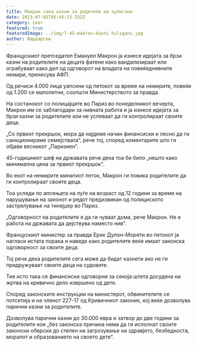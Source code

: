 ```yaml
---
title: Макрон сака казни за родители на хулигани
date: 2023-07-05T05:45:33.532Z
category: свет
featured: true
featuredImage: ../img/7-45-makron-kazni-huligani.jpg
author: Вардарски
---
```

Францускиот претседател Емануел Макрон ја изнесе идејата за брзи казни на родителите на децата фатени како вандализираат или ограбуваат како дел од одговорот на владата на повеќедневните немири, пренесува АФП.

Од речиси 4.000 лица уапсени од петокот за време на немирите, повеќе од 1.200 се малолетни, соопшти Министерството за правда.

На состанокот со полицајците во Париз во понеделникот вечерта, Макрон им се заблагодари за нивната работа и ја изнесе идејата за брзи казни за родителите кои не успеваат да ги контролираат своите деца.

„Со првиот прекршок, мора да најдеме начин финансиски и лесно да ги санкционираме семејствата“, рече тој, според коментарите што ги објави весникот „Паризиен“.

45-годишниот шеф на државата рече дека тоа би било „нешто како минимална цена за првиот прекршок“.

Во екот на немирите минатиот петок, Макрон ги повика родителите да ги контролираат своите деца.

Тоа уследи по апсењата на луѓе на возраст од 12 години за време на нарушување на законот и редот предизвикан од полициското застрелување на тинејџер во Париз.

„Одговорност на родителите е да ги чуваат дома, рече Макрон. Не е работа на државата да дејствува наместо нив“.

Францускиот министер за правда Ерик Дупон-Морети во петокот ја нагласи истата порака и наведе како родителите веќе имаат законска одговорност за своите деца.

Тој рече дека родителите сега може да бидат казнети ако не ги придружуваат своите деца на судовите.

Тие исто така се финансиски одговорни за секоја штета досудена на жртва на кривично дело извршено од дете.

Според законските инструкции на министерот, обвинителите се потсетија и на членот 227-17 од Кривичниот законик, кој веќе дозволува парични казни за родителите.

Дозволува парични казни до 30.000 евра и затвор до две години за родителите кои „без законска причина нема да ги исполнат своите законски обврски до степен на загрозување на здравјето, безбедноста, моралот и образованието на своето дете“.